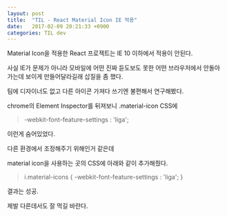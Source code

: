 ```yaml
---
layout: post
title:  "TIL - React Material Icon IE 적용"
date:   2017-02-09 20:21:33 +0900
categories: TIL dev
---
```


Material Icon을 적용한 React 프로젝트는 IE 10 이하에서 적용이 안된다.

사실 IE가 문제가 아니라 모바일에 어떤 진짜 듣도보도 못한 어떤 브라우저에서 안돌아가는데 보이게 만들어달라길래 삽질을 좀 했다.

팀에 디자이너도 없고 다른 아이콘 가져다 쓰기엔 불편해서 연구해봤다.

chrome의 Element Inspector를 뒤져보니 .material-icon CSS에 


> -webkit-font-feature-settings : 'liga';

이런게 숨어있었다.

다른 환경에서 조정해주기 위해인거 같은데

material icon을 사용하는 곳의 CSS에 아래와 같이 추가해줬다.

> i.material-icons { -webkit-font-feature-settings : 'liga'; }


결과는 성공.

제발 다른데서도 잘 먹길 바란다.